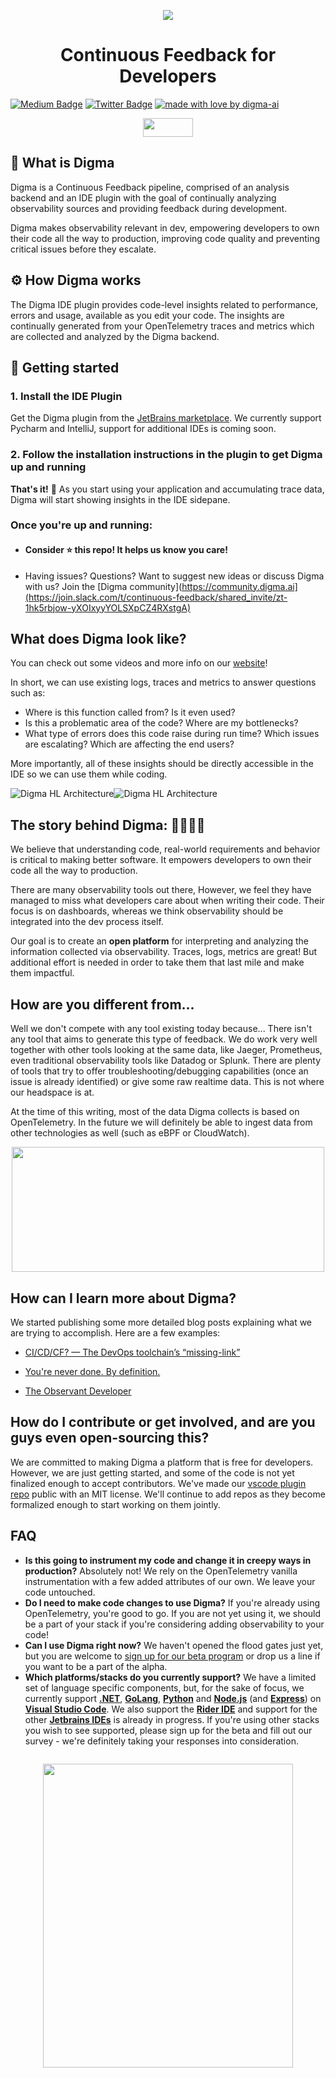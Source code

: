 <p style="text-align: center;">
  <img src="/images/bg.jpg" >
</p>
<h1 style="text-align: center;">
  Continuous Feedback for Developers
</h1>

<!-- Place this tag in your head or just before your close body tag. -->
[![Medium Badge](https://img.shields.io/badge/Blog-black?style=flat&logo=medium&logoColor=white&link=https://medium.com/@roni-dover)](https://medium.com/@roni-dover)
[![Twitter Badge](https://badgen.net/badge/icon/twitter?icon=twitter&label)](https://twitter.com/doppleware)
[![made with love by digma-ai](https://img.shields.io/badge/made%20with%20%E2%99%A5%20by-digma-ff1414.svg?style=flat-square)](https://github.com/digma-ai)

<p style="text-align: center;">
  <a href="https://bit.ly/3bKtdxU" target="_blank">
    <img src="https://img.shields.io/badge/Slack-4A154B?logo=slack&color=black&logoColor=white&style=for-the-badge alt="Join our Slack!" width="80" height="30">
  </a> 
</p>

## :raised_eyebrow:	What is Digma

Digma is a Continuous Feedback pipeline, comprised of an analysis backend and an IDE plugin with the goal of continually analyzing observability sources and providing feedback during development.

Digma makes observability relevant in dev, empowering developers to own their code all the way to production, improving code quality and preventing critical issues before they escalate.

## :gear: How Digma works

The Digma IDE plugin provides code-level insights related to performance, errors and usage, available as you edit your code. The insights are continually generated from your OpenTelemetry traces and metrics which are collected and analyzed by the Digma backend.

## 🚀 Getting started

### 1. Install the IDE Plugin
Get the Digma plugin from the [JetBrains marketplace](https://plugins.jetbrains.com/plugin/19470-digma-continuous-feedback). We currently support Pycharm and IntelliJ, support for additional IDEs is coming soon.

### 2. Follow the installation instructions in the plugin to get Digma up and running

**That's it!**  :tada:  As you start using your application and accumulating trace data, Digma will start showing insights in the IDE sidepane.

### Once you're up and running:
* #### Consider :star: this repo! It helps us know you care!
* Having issues? Questions? Want to suggest new ideas or discuss Digma with us? Join the [Digma community](https://community.digma.ai](https://join.slack.com/t/continuous-feedback/shared_invite/zt-1hk5rbjow-yXOIxyyYOLSXpCZ4RXstgA)

## What does Digma look like?

You can check out some videos and more info on our [website](https://digma.ai)! 

In short, we can use existing logs, traces and metrics to answer questions such as:

* Where is this function called from? Is it even used?
* Is this a problematic area of the code? Where are my bottlenecks? 
* What type of errors does this code raise during run time? Which issues are escalating? Which are affecting the end users?

More importantly, all of these insights should be directly accessible in the IDE so we can use them while coding. 

![Digma HL Architecture](/images/architecture_light.png#gh-light-mode-only)![Digma HL Architecture](/images/architecture_dark.png#gh-dark-mode-only)

## The story behind Digma: :man_technologist::woman_technologist:

We believe that understanding code, real-world requirements and behavior is critical to making better software. It empowers developers to own their code all the way to production. 

There are many observability tools out there, However, we feel they have managed to miss what developers care about when writing their code. Their focus is on dashboards, whereas we think observability should be integrated into the dev process itself.

Our goal is to create an **open platform** for interpreting and analyzing the information collected via observability. Traces, logs, metrics are great! But additional effort is needed in order to take them that last mile and make them impactful.

## How are you different from...

Well we don't compete with any tool existing today because... There isn't any tool that aims to generate this type of feedback. We do work very well together with other tools looking at the same data, like Jaeger, Prometheus, even traditional observability tools like Datadog or Splunk. There are plenty of tools that try to offer troubleshooting/debugging capabilities (once an issue is already identified) or give some raw realtime data. This is not where our headspace is at.

At the time of this writing, most of the data Digma collects is based on OpenTelemetry. In the future we will definitely be able to ingest data from other technologies as well (such as eBPF or CloudWatch).

<p style="text-align: center;">
  <img src="/images/digmaloveotel.png" width="500" height="200">
</p>

## How can I learn more about Digma?

We started publishing some more detailed blog posts explaining what we are trying to accomplish. Here are a few examples:

- [CI/CD/CF? — The DevOps toolchain’s “missing-link”](https://levelup.gitconnected.com/ci-cd-cf-the-devops-toolchains-missing-link-b5c88caf6282)

- [You're never done. By definition.](https://betterprogramming.pub/youre-never-done-by-definition-c04ac77c616b)

- [The Observant Developer](https://betterprogramming.pub/the-observant-developer-part-1-1939d53fd5a4)

## How do I contribute or get involved, and are you guys even open-sourcing this?

We are committed to making Digma a platform that is free for developers. However, we are just getting started, and some of the code is not yet finalized enough to accept contributors. We've made our [vscode plugin repo](https://github.com/digma-ai/digma-vscode-plugin) public with an MIT license. We'll continue to add repos as they become formalized enough to start working on them jointly.

## FAQ

* **Is this going to instrument my code and change it in creepy ways in production?** Absolutely not! We rely on the OpenTelemetry vanilla instrumentation with a few added attributes of our own. We leave your code untouched.
* **Do I need to make code changes to use Digma?** If you're already using OpenTelemetry, you're good to go. If you are not yet using it, we should be a part of your stack if you're considering adding observability to your code!
* **Can I use Digma right now?** We haven't opened the flood gates just yet, but you are welcome to [sign up for our beta program](https://www.digma.ai/get-digma/) or drop us a line if you want to be a part of the alpha.
* **Which platforms/stacks do you currently support?** We have a limited set of language specific components, but, for the sake of focus, we currently support [**.NET**](https://dotnet.microsoft.com/en-us/), [**GoLang**](https://go.dev/), [**Python**](https://www.python.org/) and [**Node.js**](https://nodejs.org/en/) (and [**Express**](https://expressjs.com/)) on [**Visual Studio Code**](https://code.visualstudio.com/). We also support the [**Rider IDE**](https://www.jetbrains.com/rider/) and support for the other [**Jetbrains IDEs**](https://www.jetbrains.com/) is already in progress. If you're using other stacks you wish to see supported, please sign up for the beta and fill out our survey - we're definitely taking your responses into consideration.

<p style="text-align: center; margin-top: 2em;">
  <img src="/images/digma_logo_wingz.png" width="400" height="486">
</p>
